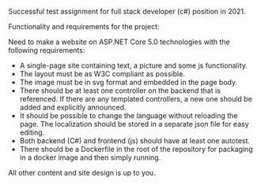 Successful test assignment for full stack developer (c#) position in 2021.

Functionality and requirements for the project:

Need to make a website on ASP.NET Core 5.0 technologies with the following requirements:

- A single-page site containing text, a picture and some js functionality.
- The layout must be as W3C compliant as possible.
- The image must be in svg format and embedded in the page body.
- There should be at least one controller on the backend that is referenced. If there are any templated controllers, a new one should be added and explicitly announced.
- It should be possible to change the language without reloading the page. The localization should be stored in a separate json file for easy editing.
- Both backend (C#) and frontend (js) should have at least one autotest.
- There should be a Dockerfile in the root of the repository for packaging in a docker image and then simply running.

All other content and site design is up to you.